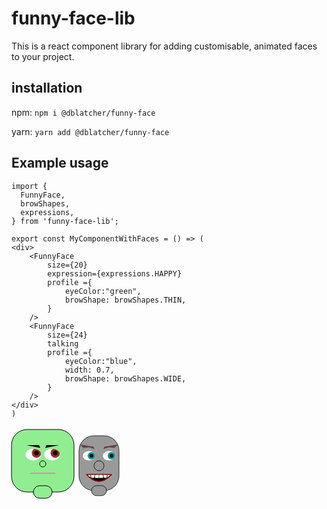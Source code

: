 # funny-face-lib

This is a react component library for adding customisable, animated faces to your project.

## installation

npm:
`npm i @dblatcher/funny-face`

yarn:
`yarn add @dblatcher/funny-face`

## Example usage

```JSX
import {
  FunnyFace,
  browShapes,
  expressions,
} from 'funny-face-lib';

export const MyComponentWithFaces = () => (
<div>
    <FunnyFace
        size={20}
        expression={expressions.HAPPY}
        profile ={
            eyeColor:"green",
            browShape: browShapes.THIN,
        }
    />
    <FunnyFace
        size={24}
        talking
        profile ={
            eyeColor:"blue",
            width: 0.7,
            browShape: browShapes.WIDE,
        }
    />
</div>
)
```

<div style="display:flex;">
<svg x="0" y="0" width="100" height="100" viewBox="-50 -50 100 100" style="overflow: visible;"><g><svg x="-50" y="-50" width="100" height="100" viewBox="-50 -50 100 100" style="overflow: visible;"><rect x="-50" y="-50" width="100" height="100" stroke="black" fill="lightgreen" rx="25" ry="25" style="height: 100px; transition: height 0.5s ease 0s;"></rect><svg x="-50" y="-50" width="100" height="100" viewBox="-50 -50 100 100" style="overflow: visible;"><rect x="-5" y2="-50" width="10" height="10" stroke="black" fill="none" ry="20"></rect></svg><svg x="-27.5" y="-22.5" width="25" height="25" viewBox="-50 -50 100 100" style="overflow: visible;"><mask id="head-392773-eye-left-mask"><rect fill="black" x="-50" y="-50" width="100" height="100"></rect><ellipse fill="white" style="cx: 0px; cy: 0px; rx: 50px; ry: 37.5px; transition: ry 0.25s ease 0s;"></ellipse></mask><ellipse fill="white" style="cx: 0px; cy: 0px; rx: 50px; ry: 37.5px; transition: ry 0.25s ease 0s;"></ellipse><ellipse mask="url(#head-392773-eye-left-mask)" style="fill: brown; cx: 20px; cy: -9.44622px; rx: 30px; transition: rx 0.25s ease 0s, cy 0.25s ease 0s, cx 0.25s ease 0s;"></ellipse><ellipse mask="url(#head-392773-eye-left-mask)" style="fill: black; stroke-width: 2; cx: 20px; cy: -9.44622px; rx: 15px; transition: rx 0.25s ease 0s, cy 0.25s ease 0s, cx 0.25s ease 0s;"></ellipse></svg><svg x="2.5" y="-22.5" width="25" height="25" viewBox="-50 -50 100 100" style="overflow: visible;"><mask id="head-392773-eye-right-mask"><rect fill="black" x="-50" y="-50" width="100" height="100"></rect><ellipse fill="white" style="cx: 0px; cy: 0px; rx: 50px; ry: 37.5px; transition: ry 0.25s ease 0s;"></ellipse></mask><ellipse fill="white" style="cx: 0px; cy: 0px; rx: 50px; ry: 37.5px; transition: ry 0.25s ease 0s;"></ellipse><ellipse mask="url(#head-392773-eye-right-mask)" style="fill: brown; cx: 20px; cy: -9.44622px; rx: 30px; transition: rx 0.25s ease 0s, cy 0.25s ease 0s, cx 0.25s ease 0s;"></ellipse><ellipse mask="url(#head-392773-eye-right-mask)" style="fill: black; stroke-width: 2; cx: 20px; cy: -9.44622px; rx: 15px; transition: rx 0.25s ease 0s, cy 0.25s ease 0s, cx 0.25s ease 0s;"></ellipse></svg><svg x="-30" y="-40" width="30" height="30" viewBox="-50 -50 100 100" style="overflow: visible;"><path d="M -37.5 0 L 30 0 L 37.5 15 L -37.5 0" style="transform: translateY(0%) rotateZ(0deg); transition: transform 0.5s ease 0s; fill: black;"></path></svg><svg x="0" y="-40" width="30" height="30" viewBox="-50 -50 100 100" style="overflow: visible;"><path d="M 37.5 0 L -30 0 L -37.5 15 L 37.5 0" style="transform: translateY(0%) rotateZ(0deg); transition: transform 0.5s ease 0s; fill: black;"></path></svg><svg x="-20" y="0" width="40" height="40" viewBox="-50 -50 100 100" style="overflow: visible;"><mask id="head-392773-mouth-mask"><rect fill="black" x="-50" y="-50" width="100" height="100"></rect><path fill="white" style="d: path(&quot;M -50 0 Q 0 0 50 0 Q 0 0 -50 0&quot;); transition: d 0.5s ease 0s;"></path></mask><path style="d: path(&quot;M -50 0 Q 0 0 50 0 Q 0 0 -50 0&quot;); transition: d 0.5s ease 0s; stroke: none; fill: black;"></path><g mask="url(#head-392773-mouth-mask)"><path d="M -50 -20 L -50 -3.333333333333332 L -33.33333333333333 -3.333333333333332 L -33.33333333333333 -20" stroke="black" fill="white"></path><path d="M -33.33333333333333 -20 L -31.66666666666666 -3.333333333333332 L -24.999999999999993 0 L -18.33333333333333 -3.333333333333332 L -16.66666666666666 -20" stroke="black" fill="white"></path><path d="M -16.666666666666664 -20 L -16.666666666666664 -0.8333333333333321 L 3.552713678800501e-15 -0.8333333333333321 L 3.552713678800501e-15 -20" stroke="black" fill="white"></path><path d="M 0 -20 L 0 -0.8333333333333321 L 16.666666666666668 -0.8333333333333321 L 16.666666666666668 -20" stroke="black" fill="white"></path><path d="M 16.66666666666667 -20 L 18.33333333333334 -3.333333333333332 L 25.000000000000007 0 L 31.66666666666667 -3.333333333333332 L 33.33333333333334 -20" stroke="black" fill="white"></path><path d="M 33.33333333333334 -20 L 33.33333333333334 -3.333333333333332 L 50.000000000000014 -3.333333333333332 L 50.000000000000014 -20" stroke="black" fill="white"></path></g><path style="d: path(&quot;M -50 0 Q 0 0 50 0 Q 0 0 -50 0&quot;); transition: d 0.5s ease 0s; stroke: pink; fill: none; stroke-width: 3; stroke-linejoin: round;"></path><path style="d: path(&quot;M 50 0 Q 0 0 -50 0 Q 0 0 50 0&quot;); transition: d 0.5s ease 0s; stroke: pink; fill: none; stroke-width: 3; stroke-linejoin: round;"></path><path style="d: path(&quot;M -50 0 Q 0 0 50 0&quot;); transition: d 0.5s ease 0s, opacity 0.5s ease 0s; stroke: black; fill: none; stroke-width: 1; opacity: 1;"></path></svg><svg x="-50" y="-10" width="100" height="100" viewBox="-50 -50 100 100" style="overflow: visible;"><rect x="-15" y2="-50" width="30" height="20" stroke="black" fill="lightgreen" rx="10" ry="20" style="transition: transform 0.5s ease 0s; transform: translateY(0px);"></rect></svg></svg><svg x="-50" y="-50" width="100" height="100" viewBox="-50 -50 100 100" style="overflow: visible;"></svg></g></svg>

<svg x="20" y="50" width="80" height="80" viewBox="-50 -50 100 100" style="overflow: visible;"><g><svg x="-50" y="-50" width="100" height="100" viewBox="-50 -50 100 100" style="overflow: visible;"><rect x="-40" y="-50" width="80" height="100" stroke="black" fill="#999999" rx="30" ry="30" style="height: 109.812px; transition: height 0.5s ease 0s;"></rect><svg x="-50" y="-50" width="100" height="100" viewBox="-50 -50 100 100" style="overflow: visible;"><rect x="-10" y2="-50" width="20" height="20" stroke="black" fill="none" ry="20"></rect></svg><svg x="-32.5" y="-22.5" width="25" height="25" viewBox="-50 -50 100 100" style="overflow: visible;"><mask id="head-441079-eye-left-mask"><rect fill="black" x="-50" y="-50" width="100" height="100"></rect><ellipse fill="white" style="cx: 0px; cy: 0px; rx: 50px; ry: 37.5px; transition: ry 0.25s ease 0s;"></ellipse></mask><ellipse fill="white" style="cx: 0px; cy: 0px; rx: 50px; ry: 37.5px; transition: ry 0.25s ease 0s;"></ellipse><ellipse mask="url(#head-441079-eye-left-mask)" style="fill: rgb(0, 153, 153); cx: 20px; cy: -0.0382769px; rx: 30px; transition: rx 0.25s ease 0s, cy 0.25s ease 0s, cx 0.25s ease 0s;"></ellipse><ellipse mask="url(#head-441079-eye-left-mask)" style="fill: black; stroke-width: 2; cx: 20px; cy: -0.0382769px; rx: 15px; transition: rx 0.25s ease 0s, cy 0.25s ease 0s, cx 0.25s ease 0s;"></ellipse></svg><svg x="7.5" y="-22.5" width="25" height="25" viewBox="-50 -50 100 100" style="overflow: visible;"><mask id="head-441079-eye-right-mask"><rect fill="black" x="-50" y="-50" width="100" height="100"></rect><ellipse fill="white" style="cx: 0px; cy: 0px; rx: 50px; ry: 37.5px; transition: ry 0.25s ease 0s;"></ellipse></mask><ellipse fill="white" style="cx: 0px; cy: 0px; rx: 50px; ry: 37.5px; transition: ry 0.25s ease 0s;"></ellipse><ellipse mask="url(#head-441079-eye-right-mask)" style="fill: rgb(0, 153, 153); cx: 20px; cy: -0.0382769px; rx: 30px; transition: rx 0.25s ease 0s, cy 0.25s ease 0s, cx 0.25s ease 0s;"></ellipse><ellipse mask="url(#head-441079-eye-right-mask)" style="fill: black; stroke-width: 2; cx: 20px; cy: -0.0382769px; rx: 15px; transition: rx 0.25s ease 0s, cy 0.25s ease 0s, cx 0.25s ease 0s;"></ellipse></svg><svg x="-35" y="-40" width="30" height="30" viewBox="-50 -50 100 100" style="overflow: visible;"><path d="M -60 -15 L 30 0 L 37.5 15 L 0 3.75 L -37.5 7.5" style="transform: translateY(-10%) rotateZ(0deg); transition: transform 0.5s ease 0s; fill: rgb(99, 69, 69);"></path></svg><svg x="5" y="-40" width="30" height="30" viewBox="-50 -50 100 100" style="overflow: visible;"><path d="M 60 -15 L -30 0 L -37.5 15 L 0 3.75 L 37.5 7.5" style="transform: translateY(-10%) rotateZ(0deg); transition: transform 0.5s ease 0s; fill: rgb(99, 69, 69);"></path></svg><svg x="-25" y="10" width="50" height="50" viewBox="-50 -50 100 100" style="overflow: visible;"><mask id="head-441079-mouth-mask"><rect fill="black" x="-50" y="-50" width="100" height="100"></rect><path fill="white" style="d: path(&quot;M -50 -15 Q 0 -16.75 50 -15 Q 0 39.25 -50 -15&quot;); transition: d 0.5s ease 0s;"></path></mask><path style="d: path(&quot;M -50 -15 Q 0 -16.75 50 -15 Q 0 39.25 -50 -15&quot;); transition: d 0.5s ease 0s; stroke: none; fill: black;"></path><g mask="url(#head-441079-mouth-mask)"><path d="M -50 -20 L -50 -3.333333333333332 L -33.33333333333333 -3.333333333333332 L -33.33333333333333 -20" stroke="black" fill="white"></path><path d="M -33.33333333333333 -20 L -31.66666666666666 -3.333333333333332 L -24.999999999999993 0 L -18.33333333333333 -3.333333333333332 L -16.66666666666666 -20" stroke="black" fill="white"></path><path d="M -16.666666666666664 -20 L -16.666666666666664 -0.8333333333333321 L 3.552713678800501e-15 -0.8333333333333321 L 3.552713678800501e-15 -20" stroke="black" fill="white"></path><path d="M 0 -20 L 0 -0.8333333333333321 L 16.666666666666668 -0.8333333333333321 L 16.666666666666668 -20" stroke="black" fill="white"></path><path d="M 16.66666666666667 -20 L 18.33333333333334 -3.333333333333332 L 25.000000000000007 0 L 31.66666666666667 -3.333333333333332 L 33.33333333333334 -20" stroke="black" fill="white"></path><path d="M 33.33333333333334 -20 L 33.33333333333334 -3.333333333333332 L 50.000000000000014 -3.333333333333332 L 50.000000000000014 -20" stroke="black" fill="white"></path></g><path style="d: path(&quot;M -50 -15 Q 0 -16.75 50 -15 Q 0 39.25 -50 -15&quot;); transition: d 0.5s ease 0s; stroke: rgb(144, 0, 0); fill: none; stroke-width: 3; stroke-linejoin: round;"></path><path style="d: path(&quot;M 50 -15 Q 0 -16.75 -50 -15 Q 0 39.25 50 -15&quot;); transition: d 0.5s ease 0s; stroke: rgb(144, 0, 0); fill: none; stroke-width: 3; stroke-linejoin: round;"></path><path style="d: path(&quot;M -50 -15 Q 0 11.25 50 -15&quot;); transition: d 0.5s ease 0s, opacity 0.5s ease 0s; stroke: black; fill: none; stroke-width: 1; opacity: 0;"></path></svg><svg x="-50" y="-10" width="100" height="100" viewBox="-50 -50 100 100" style="overflow: visible;"><rect x="-15" y2="-50" width="30" height="20" stroke="black" fill="#999999" rx="10" ry="20" style="transition: transform 0.5s ease 0s; transform: translateY(9.8125px);"></rect></svg></svg><svg x="-50" y="-50" width="100" height="100" viewBox="-50 -50 100 100" style="overflow: visible;"></svg></g></svg>

</div>
